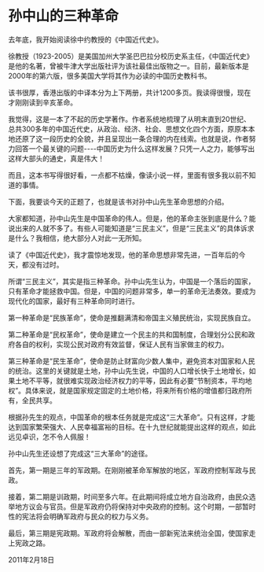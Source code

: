 # 孙中山的三种革命

去年底，我开始阅读徐中约教授的《中国近代史》。

徐教授（1923-2005）是美国加州大学圣巴巴拉分校历史系主任，《中国近代史》是他的名著，曾被牛津大学出版社评为该社最佳出版物之一。目前，最新版本是2000年的第六版，很多美国大学将其作为必读的中国历史教科书。

该书很厚，香港出版的中译本分为上下两册，共计1200多页。我读得很慢，现在才刚刚读到辛亥革命。

我觉得，这是一本了不起的历史学著作。作者系统地梳理了从明末直到20世纪、总共300多年的中国近代史，从政治、经济、社会、思想文化四个方面，原原本本地还原了这一段历史的全貌，并且呈现出一条合理的内在线索。也就是说，作者努力回答一个最关键的问题----中国历史为什么这样发展？只凭一人之力，能够写出这样大部头的通史，真是伟大！

而且，这本书写得很好看，一点都不枯燥，像读小说一样，里面有很多我以前不知道的事情。

下面，我要谈今天的正题了，也就是该书对孙中山先生革命思想的介绍。

大家都知道，孙中山先生是中国革命的伟人。但是，他的革命主张到底是什么？能说出来的人就不多了。有些人可能知道是“三民主义”，但是“三民主义”的具体诉求是什么？我相信，绝大部分人对此一无所知。

读了《中国近代史》，我才震惊地发现，他的革命思想非常先进，一百年后的今天，都没有过时。

所谓“三民主义”，其实是指三种革命。孙中山先生认为，中国是一个落后的国家，只有革命才能拯救中国。但是，中国的问题非常多，单一的革命无法奏效。要成为现代化的国家，最好有三种革命同时进行。

第一种革命是“民族革命”，使命是推翻满清和帝国主义殖民统治，实现民族自立。

第二种革命是“民权革命”，使命是建立一个民主的共和国制度，合理划分公民和政府各自的权利，实现公民对政府有效监督，保证人民有当家做主的权力。

第三种革命是“民生革命”，使命是防止财富向少数人集中，避免资本对国家和人民的统治。这里的关键就是土地，孙中山先生说，中国的人口增长快于土地增长，如果土地不平等，就很难实现政治经济权力的平等，因此有必要“节制资本，平均地权”。具体来说，就是国家规定固定的土地价格，将来所有价格的增值都归政府所有，全民共享。

根据孙先生的观点，中国革命的根本任务就是完成这“三大革命”。只有这样，才能达到国家繁荣强大、人民幸福富裕的目标。在十九世纪就能提出这样的观点，如此远见卓识，怎不令人佩服！

孙中山先生还设想了完成这“三大革命”的途径。

首先，第一期是三年的军政期。在刚刚被革命军解放的地区，军政府控制军政与民政。

接着，第二期是训政期，时间至多六年。在此期间将成立地方自治政府，由民众选举地方议会与官员。但是军政府仍将保持对中央政府的控制。这个时期，一部暂时性的宪法将会明确军政府与民众的权力与义务。

最后，第三期是宪政期。军政府将会解散，而由一部新宪法来统治全国，使国家走上宪政之路。

2011年2月18日
